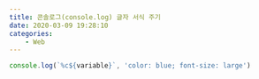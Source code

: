 ```yaml
---
title: 콘솔로그(console.log) 글자 서식 주기
date: 2020-03-09 19:28:10
categories:
    - Web
---
```




````javascript
console.log(`%c${variable}`, 'color: blue; font-size: large')
````





